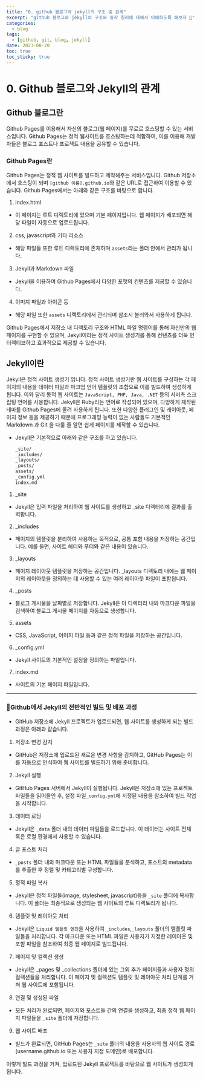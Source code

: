 ```yaml
---
title: "0. github 블로그와 jekyll의 구조 및 관계"
excerpt: "github 블로그와 jekyll의 구조와 동작 원리에 대해서 이해하도록 해보자 🐣"
categories: 
  - blog
tags:
  - [github, git, blog, jekyll]
date: 2023-08-20
toc: true
toc_sticky: true
---
```


# 0. Github 블로그와 Jekyll의 관계
## Github 블로그란
Github Pages를 이용해서 자신의 블로그(웹 페이지)를 무료로 호스팅할 수 있는 서비스입니다.
Github Pages는 정적 웹사이트를 호스팅하는데 적합하여, 이를 이용해 개발자들은 블로그 포스트나 프로젝트 내용을 공유할 수 있습니다.

### Github Pages란 
Github Pages는 정적 웹 사이트를 빌드하고 제작해주는 서비스입니다. Github 저장소에서 호스팅이 되며 `[github 이름].github.io`와 같은 URL로 
접근하여 이용할 수 있습니다. Github Pages에서는 아래와 같은 구조를 바탕으로 합니다.

1. index.html
  - 이 페이지는 루트 디렉토리에 있으며 기본 페이지입니다. 웹 페이지가 배포되면 해당 파일이 자동으로 업로드됩니다.
2. css, javascript와 기타 리소스
  - 해당 파일들 또한 루트 디렉토리에 존재하며 `assets`라는 폴더 안에서 관리가 됩니다.
3. Jekyll과 Markdown 파일
  - Jekyll을 이용하여 Github Pages에서 다양한 포맷의 컨텐츠를 제공할 수 있습니다.
4. 이미지 파일과 아이콘 등
  - 해당 파일 또한 `assets` 디렉토리에서 관리되며 참조시 불러와서 사용하게 됩니다.

Github Pages에서 저장소 내 디렉토리 구조와 HTML 파일 명령어를 통해 자신만의 웹 페이지를 구현할 수 있으며, Jekyll이라는 정적 사이트 생성기를 통해
컨텐츠를 더욱 인터랙티브하고 효과적으로 제공할 수 있습니다.

## Jekyll이란
Jekyll은 정적 사이트 생성기 입니다. 정적 사이트 생성기란 웹 사이트를 구성하는 각 페이지의 내용을 데이터 파일과 마크업 언어 템플릿의 조합으로 이를 빌드하여 생성하게 됩니다.
이와 달리 동적 웹 사이트는 `JavaScript, PHP, Java, .NET` 등의 서버측 스크립팅 언어를 사용합니다. Jekyll은 Ruby라는 언어로 작성되어 있으며, 다양하게 제작된 테마를 
Github Pages에 올려 사용하게 됩니다. 또한 다양한 플러그인 및 레이아웃, 페이지 정보 등을 제공하기 때문에 프로그래밍 능력이 없는 사람들도 기본적인 Markdown 과 Git
을 다룰 줄 알면 쉽게 페이지를 제작할 수 있습니다.

- Jekyll은 기본적으로 아래와 같은 구조를 하고 있습니다.
  ```html
  _site/
  _includes/
  _layouts/
  _posts/
  assets/
  _config.yml
  index.md
  ```
1. _site
  - Jekyll은 입력 파일을 처리하여 웹 사이트를 생성하고 _site 디렉터리에 결과를 출력합니다.
2. _includes
  - 페이지의 템플릿을 분리하여 사용하는 목적으로, 공통 포함 내용을 저장하는 공간입니다. 예를 들면, 사이트 헤더와 푸터와 같은 내용이 있습니다.
3. _layouts
  - 페이지 레이아웃 템플릿을 저장하는 공간입니다. _layouts 디렉토리 내에는 웹 페이지의 레이아웃을 정의하는 데 사용할 수 있는 여러 레이아웃 파일이 포함됩니다.
4. _posts
  - 블로그 게시물을 날짜별로 저장합니다. Jekyll은 이 디렉터리 내의 마크다운 파일을 검색하여 블로그 게시물 페이지를 자동으로 생성합니다.
5. assets
  - CSS, JavaScript, 이미지 파일 등과 같은 정적 파일을 저장하는 공간입니다.
6. _config.yml
  - Jekyll 사이트의 기본적인 설정을 정의하는 파일입니다.
7. index.md
  - 사이트의 기본 페이지 파일입니다.

---

### 🐤Github에서 Jekyll의 전반적인 빌드 및 배포 과정
- GitHub 저장소에 Jekyll 프로젝트가 업로드되면, 웹 사이트를 생성하게 되는 빌드 과정은 아래과 같습니다.

1. 저장소 변경 감지
  - GitHub은 저장소에 업로드된 새로운 변경 사항을 감지하고, GitHub Pages는 이를 자동으로 인식하여 웹 사이트를 빌드하기 위해 준비합니다.
2. Jekyll 실행
  - GitHub Pages 서버에서 Jekyll이 실행됩니다. Jekyll은 저장소에 있는 프로젝트 파일들을 읽어들인 후, 설정 파일`_config.yml`에 지정된 내용을 참조하여 빌드 작업을 시작합니다.
3. 데이터 로딩
  - Jekyll은 `_data` 폴더 내의 데이터 파일들을 로드합니다. 이 데이터는 사이트 전체 혹은 로컬 환경에서 사용할 수 있습니다.
4. 글 포스트 처리
  - `_posts` 폴더 내의 마크다운 또는 HTML 파일들을 분석하고, 포스트의 metadata를 추출한 후 정렬 및 카테고리별 구성합니다.
5. 정적 파일 복사
  - Jekyll은 정적 파일들(image, stylesheet, javascript)등을 `_site` 폴더에 복사합니다. 이 폴더는 최종적으로 생성되는 웹 사이트의 루트 디렉토리가 됩니다.
6. 템플릿 및 레이아웃 처리
  - Jekyll은 `Liquid 템플릿 엔진`을 사용하여 `_includes`,`_layouts` 폴더의 템플릿 파일들을 처리합니다. 각 마크다운 또는 HTML 파일은 사용자가 지정한 레이아웃 및 포함 파일을 참조하여 최종 웹 페이지로 빌드됩니다.
7. 페이지 및 컬렉션 생성
  - Jekyll은 _pages 및 _collections 폴더에 있는 그외 추가 페이지들과 사용자 정의 컬렉션들을 처리합니다. 이 페이지 및 컬렉션도 템플릿 및 레이아웃 처리 단계를 거쳐 웹 사이트에 포함됩니다.
8. 연결 및 생성된 파일
  - 모든 처리가 완료되면, 페이지와 포스트들 간의 연결을 생성하고, 최종 정적 웹 페이지 파일들을 `_site` 폴더에 저장합니다.
9. 웹 사이트 배포
  - 빌드가 완료되면, GitHub Pages는 `_site` 폴더의 내용을 사용자의 웹 사이트 경로(username.github.io 또는 사용자 지정 도메인)로 배포합니다.

이렇게 빌드 과정을 거쳐, 업로드된 Jekyll 프로젝트를 바탕으로 웹 사이트가 생성되게 됩니다.


